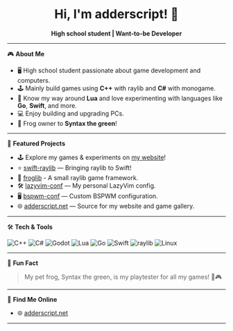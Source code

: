 <!-- Profile README for adderscript -->

<h1 align="center">Hi, I'm adderscript! 👋</h1>

<p align="center">
  <b>High school student | Want-to-be Developer</b>
</p>

---

🎮 **About Me**

- 🖥️ High school student passionate about game development and computers.
- 🕹️ Mainly build games using **C++** with raylib and **C#** with monogame.
- 📝 Know my way around **Lua** and love experimenting with languages like **Go**, **Swift**, and more.
- 💻 Enjoy building and upgrading PCs.
- 🐸 Frog owner to <b>Syntax the green</b>!

---

🚀 **Featured Projects**

- 🕹️ Explore my games & experiments on [my website](https://adderscript.net)!
- ⭐ [swift-raylib](https://github.com/adderscript/swift-raylib) — Bringing raylib to Swift!
- 🧰 [froglib]("https://github.com/adderscript/froglib") - A small raylib game framework.
- 🛠️ [lazyvim-conf](https://github.com/adderscript/lazyvim-conf) — My personal LazyVim config.
- 🖥️ [bspwm-conf](https://github.com/adderscript/bspwm-conf) — Custom BSPWM configuration.
- 🌐 [adderscript.net](https://github.com/adderscript/adderscript.net) — Source for my website and game gallery.

---

🛠️ **Tech & Tools**

![C++](https://img.shields.io/badge/C%2B%2B-00599C?style=flat&logo=c%2B%2B&logoColor=white)
![C#](https://img.shields.io/badge/C%23-239120?style=flat&logo=c-sharp&logoColor=white)
![Godot](https://img.shields.io/badge/Godot-478CBF?style=flat&logo=godot-engine&logoColor=white)
![Lua](https://img.shields.io/badge/Lua-2C2D72?style=flat&logo=lua&logoColor=white)
![Go](https://img.shields.io/badge/Go-00ADD8?style=flat&logo=go&logoColor=white)
![Swift](https://img.shields.io/badge/Swift-F05138?style=flat&logo=swift&logoColor=white)
![raylib](https://img.shields.io/badge/raylib-000000?style=flat)
![Linux](https://img.shields.io/badge/Linux-FCC624?style=flat&logo=linux&logoColor=black)

---

🐸 **Fun Fact**

> My pet frog, Syntax the green, is my playtester for all my games! 🐸🎮

---

📡 **Find Me Online**

- 🌐 [adderscript.net](https://adderscript.net)

---

<!--
Profile generated by GitHub Copilot for adderscript.
-->

